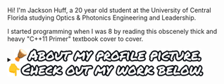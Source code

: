 Hi! I'm Jackson Huff, a 20 year old student at the University of Central Florida studying Optics & Photonics Engineering and Leadership. 

I started programming when I was 8 by reading this obscenely thick and heavy "C++11 Primer" textbook cover to cover.

<details><summary><picture><source srcset="ProfilePicture.png" height="30px"/><img src="ProfilePicture.png" alt="About my profile picture" height="30px"/></picture></summary>

**Bachata** music is a genre that comes from the Dominican Republic. It evolved in the 1960s from **bolero** music, which African slaves in Cuba had invented much earlier. Until the 1990s, bachata used acoustic guitars and fairly traditional musical techniques, and was perceived as being just for poor Dominicans.

Starting in the early 1990s with the introduction of a new electric guitar pedal, the Ibanez PT-4, which used advanced signal processing to create unique effects, combined with radio station owners looking for new content from *bachateros* like Antony Santos, bachata music suddenly became much more popular in the DR than ever before. Now, it was for everybody, not just those poor Dominicans.

Things were looking a little different in the United States. Also in the 1990s, several boys in the Bronx decided to make a bachata band of their own. Unfortunately, after making a few songs, they got bored because their bachata sounded largely the same and not much different from others. Some time passed and a music producer suggested a name change to "Aventura" and to stop "trying to fit in." They then combined this traditional music with newer concepts like funk bass and drum machines and got laughed off the stages.

Fortunately, Anthony "Romeo" Santos, the leader of Aventura, never gave up and pushed the band forward to make an album called _Generation Next_. It wasn't that popular outside New York with only several thousand CDs sold. Their next one, _We Broke The Rules_, sounded completely different from anything before and was a smash hit in Europe. It's my favorite Aventura album which is why it's here on my profile!

</details>

<img src="SeeMyWork.png" alt="👇 Check out my work below." height="30px">
